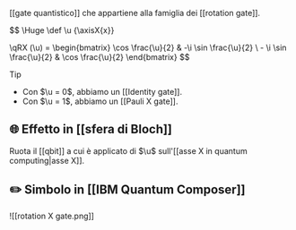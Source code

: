 [[gate quantistico]] che appartiene alla famiglia dei [[rotation gate]].

$$
\Huge
\def \u {\axisX{x}}

\qRX (\u) = \begin{bmatrix}
	\cos \frac{\u}{2} & -\i \sin \frac{\u}{2} \\
	- \i \sin \frac{\u}{2} & \cos \frac{\u}{2}
\end{bmatrix}
$$

> [!Tip]
> - Con $\u = 0$, abbiamo un [[Identity gate]].
> - Con $\u = 1$, abbiamo un [[Pauli X gate]].

## 🌐 Effetto in [[sfera di Bloch]]

Ruota il [[qbit]] a cui è applicato di $\u$ sull'[[asse X in quantum computing|asse X]].

## ✏️ Simbolo in [[IBM Quantum Composer]]

![[rotation X gate.png]]
